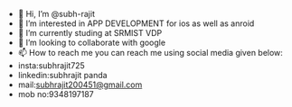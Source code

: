 - 👋 Hi, I’m @subh-rajit
- 👀 I’m interested in APP DEVELOPMENT for ios as well as anroid
- 🌱 I’m currently studing at SRMIST VDP
- 💞️ I’m looking to collaborate with google
- 📫 How to reach me you can reach me using social media given below:
- insta:subhrajit725
- linkedin:subhrajit panda
- mail:subhrajit200451@gmail.com
- mob no:9348197187

<!---
subh-rajit/subh-rajit is a ✨ special ✨ repository because its `README.md` (this file) appears on your GitHub profile.
You can click the Preview link to take a look at your changes.
--->
